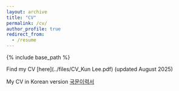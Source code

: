 ```yaml
---
layout: archive
title: "CV"
permalink: /cv/
author_profile: true
redirect_from:
  - /resume
---
```


{% include base_path %}

Find my CV [here](../files/CV_Kun Lee.pdf) (updated August 2025)  

My CV in Korean version [국문이력서](../files/CV_Korean.pdf)
